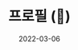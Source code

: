 ---
title: "프로필 (🔗)"
date: 2022-03-06
layout: redirect
slug: "about"
redirectURL: "https://lemondouble.com"
menu:
    main:
        weight: 2
        params: 
            icon: user
            newTab: true
---